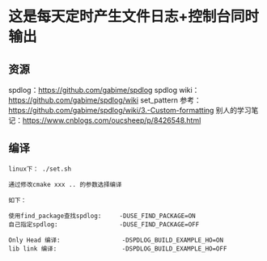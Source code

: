 # 这是每天定时产生文件日志+控制台同时输出

## 资源
spdlog：https://github.com/gabime/spdlog
spdlog wiki：https://github.com/gabime/spdlog/wiki
set_pattern 参考： https://github.com/gabime/spdlog/wiki/3.-Custom-formatting
别人的学习笔记：https://www.cnblogs.com/oucsheep/p/8426548.html

## 编译

```
linux下： ./set.sh

通过修改cmake xxx .. 的参数选择编译

如下：

使用find_package查找spdlog:     -DUSE_FIND_PACKAGE=ON
自己指定spdlog:                 -DUSE_FIND_PACKAGE=OFF

Only Head 编译:                 -DSPDLOG_BUILD_EXAMPLE_HO=ON
lib link 编译:                  -DSPDLOG_BUILD_EXAMPLE_HO=OFF
```